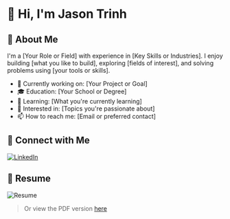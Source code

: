 # 👋 Hi, I'm Jason Trinh

## 🌟 About Me
I'm a [Your Role or Field] with experience in [Key Skills or Industries]. I enjoy building [what you like to build], exploring [fields of interest], and solving problems using [your tools or skills].

- 💼 Currently working on: [Your Project or Goal]
- 🎓 Education: [Your School or Degree]
- 🌱 Learning: [What you're currently learning]
- 🧠 Interested in: [Topics you're passionate about]
- 📫 How to reach me: [Email or preferred contact]

## 🔗 Connect with Me
[![LinkedIn](https://img.shields.io/badge/LinkedIn-blue?style=flat&logo=linkedin)](https://www.linkedin.com/in/jason-trinh-4590a8315)

## 📄 Resume
![Resume](https://yourdomain.com/path/to/resume-image.jpg)

> Or view the PDF version [here](https://yourdomain.com/path/to/resume.pdf)
